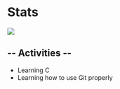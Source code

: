 # Stats
<div><img align="center" src="https://github-readme-stats.vercel.app/api?username=Therealpeppy-YT&show_icons=true&theme=omni" /></div>

## -- Activities --
* Learning C
* Learning how to use Git properly
